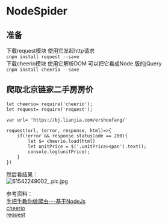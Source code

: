 # NodeSpider
## 准备    
下载request模块 使用它发起http请求    
```cnpm install request --save```    
下载cheerio模块 使用它解析DOM 可以把它看成Node 版的jQuery    
```cnpm install cheerio --save```    
## 爬取北京链家二手房房价
```
let cheerio= require('cheerio');
let request= require('request');

var url= 'https://bj.lianjia.com/ershoufang/'

request(url, (error, response, html)=>{
    if(!error && response.statusCode == 200){
        let $= cheerio.load(html)
        let unitPrice = $('.unitPrice>span').text();
        console.log(unitPrice);
    }
})

```
然后看结果：    
![61542249002_.pic.jpg](https://upload-images.jianshu.io/upload_images/7072486-b68380368c3fcb89.jpg?imageMogr2/auto-orient/strip%7CimageView2/2/w/1240)





参考资料：    
[手把手教你做爬虫---基于NodeJs](https://blog.csdn.net/yezhenxu1992/article/details/50820629)    
[cheerio](https://npm.taobao.org/package/cheerio)    
[request](https://npm.taobao.org/package/request)    
